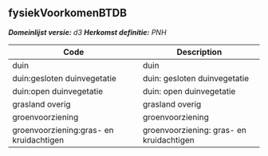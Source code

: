 ## fysiekVoorkomenBTDB

*__Domeinlijst versie:__ d3*
*__Herkomst definitie:__ PNH*

|__Code__ |__Description__	|
|	---	|	---	|
| duin | duin |
| duin:gesloten duinvegetatie | duin: gesloten duinvegetatie |
| duin:open duinvegetatie | duin: open duinvegetatie |
| grasland overig | grasland overig |
| groenvoorziening | groenvoorziening |
| groenvoorziening:gras- en kruidachtigen | groenvoorziening: gras- en kruidachtigen |
